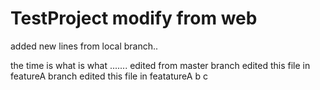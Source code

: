 # TestProject modify from web
added new lines from local branch..

 the time is what is what ....... edited from master branch
 edited this file in featureA branch
 edited this file in featatureA b c

